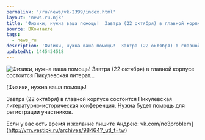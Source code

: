 ```yaml
---
permalink: '/ru/news/vk-2399/index.html'
layout: 'news.ru.njk'
title: 'Физики, нужна ваша помощь!  Завтра (22 октября) в главной корпусе состоится Пикулевская литерат'
source: ВКонтакте
tags:
  - news_ru
description: 'Физики, нужна ваша помощь!  Завтра (22 октября) в главной корпусе состоится Пикулевская литерат…'
updatedAt: 1445434518
---
```

![Физики, нужна ваша помощь!  Завтра (22 октября) в главной корпусе состоится Пикулевская литерат…](https://sun9-66.userapi.com/c628822/v628822011/182a4/EefzzDq_bxo.jpg)

[Физики, нужна ваша помощь!

Завтра (22 октября) в главной корпусе состоится Пикулевская литературно-историческая конференция. Нужна будет помощь для регистрации участников.

Если у вас есть время и желание пишите Андрею: vk.com/no3problem](http://vrn.vestipk.ru/archives/98464?_utl_t=tw)

